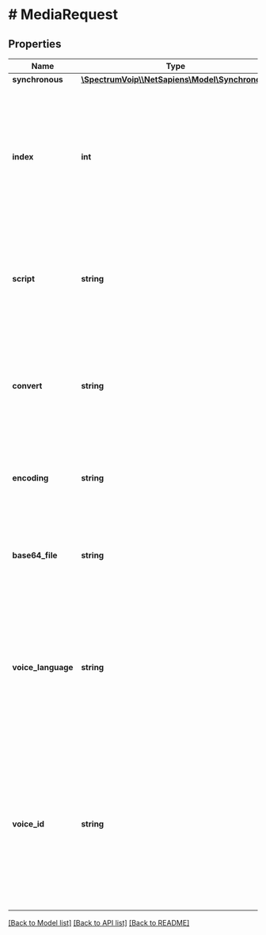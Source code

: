# # MediaRequest

## Properties

Name | Type | Description | Notes
------------ | ------------- | ------------- | -------------
**synchronous** | [**\SpectrumVoip\\\\NetSapiens\Model\Synchronous**](Synchronous.md) |  |
**index** | **int** | The index of the file, Example \&quot;2\&quot; for greeting 2. In create (POST) requests index cab be omitted and the API will select a new index automatically. | [optional]
**script** | **string** | This is a simple explanation of what the audio is and can include what is said in the audio file for explanation. |
**convert** | **string** | Setting yes will allow the API to attempt to convert the file from accepted formats into the correct format for media playback | [optional] [default to 'no']
**encoding** | **string** | Used when providing base64 encoded data to give the content tupe of the file. | [optional]
**base64_file** | **string** | This is a base64 encoded string formated without line breaks or spaces. | [optional]
**voice_language** | **string** | This is the language that can be requested when using TTS feature. Leave of to have API lookup configs from the defaults or domain specific configs. | [optional] [default to 'en-US']
**voice_id** | **string** | This value will allow you to select the voice to be used for TTS applications. Value must be valid or will cause errors. leave off request to have the API lookup defaults from system and/or domain. | [optional] [default to 'en-US-Wavenet-C']

[[Back to Model list]](../../README.md#models) [[Back to API list]](../../README.md#endpoints) [[Back to README]](../../README.md)
